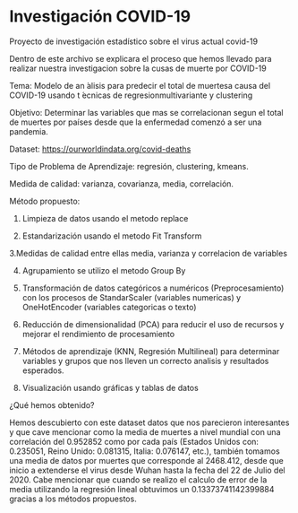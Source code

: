 # Investigación COVID-19
 Proyecto de investigación estadístico sobre el virus actual covid-19

Dentro de este archivo se explicara el proceso que hemos llevado para realizar nuestra investigacion sobre la cusas de muerte por COVID-19

Tema: Modelo de an ́alisis para predecir el total de muertesa causa del COVID-19 usando t ́ecnicas de regresionmultivariante y clustering

Objetivo: Determinar las variables que mas se correlacionan segun el total de muertes por países desde que la enfermedad comenzó a ser una pandemia.

Dataset: https://ourworldindata.org/covid-deaths

Tipo de Problema de Aprendizaje: regresión, clustering, kmeans.

Medida de calidad: varianza, covarianza, media, correlación.

Método propuesto:

1. Limpieza de datos usando el metodo replace

2. Estandarización usando el metodo Fit Transform

3.Medidas de calidad entre ellas media, varianza y correlacion de variables

4. Agrupamiento se utilizo el metodo Group By

5. Transformación de datos categóricos a numéricos (Preprocesamiento) con los procesos de StandarScaler (variables numericas) y OneHotEncoder (variables categoricas o texto)

6. Reducción de dimensionalidad (PCA) para reducir el uso de recursos y mejorar el rendimiento de procesamiento

7. Métodos de aprendizaje (KNN, Regresión Multilineal) para determinar variables y grupos que nos lleven un correcto analisis y resultados esperados.

8. Visualización usando gráficas y tablas de datos

¿Qué hemos obtenido?

Hemos descubierto con este dataset datos que nos parecieron interesantes y que cave mencionar como la media de muertes a nivel mundial con una correlación del 0.952852 como por cada país (Estados Unidos con: 0.235051, Reino Unido: 0.081315, Italia: 0.076147, etc.), también tomamos una media de datos por muertes que corresponde al 2468.412, desde que inicio a extenderse el virus desde Wuhan hasta la fecha del 22 de Julio del 2020. Cabe mencionar que cuando se realizo el calculo de error de la media utilizando la regresión lineal obtuvimos un 0.13373741142399884 gracias a los métodos propuestos.
